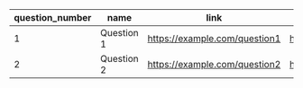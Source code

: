 | question_number | name | link | solution_link |
| --- | --- | --- | --- |
| 1 | Question 1 | https://example.com/question1 | https://example.com/solution1 |
| 2 | Question 2 | https://example.com/question2 | https://example.com/solution2 |
